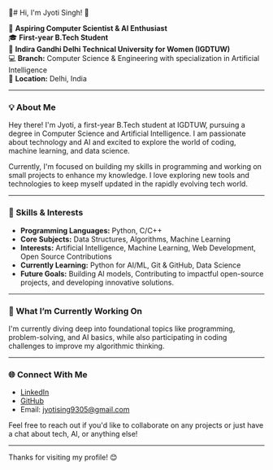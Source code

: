 👋# Hi, I'm Jyoti Singh! 👋

🌟 **Aspiring Computer Scientist & AI Enthusiast**  
🎓 **First-year B.Tech Student**  
🏫 **Indira Gandhi Delhi Technical University for Women (IGDTUW)**  
💻 **Branch:** Computer Science & Engineering with specialization in Artificial Intelligence  
📍 **Location:** Delhi, India  

---

### 💡 About Me

Hey there! I'm Jyoti, a first-year B.Tech student at IGDTUW, pursuing a degree in Computer Science and Artificial Intelligence. I am passionate about technology and AI and excited to explore the world of coding, machine learning, and data science.

Currently, I'm focused on building my skills in programming and working on small projects to enhance my knowledge. I love exploring new tools and technologies to keep myself updated in the rapidly evolving tech world.

---

### 🚀 Skills & Interests

- **Programming Languages:** Python, C/C++
- **Core Subjects:** Data Structures, Algorithms, Machine Learning
- **Interests:** Artificial Intelligence, Machine Learning, Web Development, Open Source Contributions
- **Currently Learning:** Python for AI/ML, Git & GitHub, Data Science
- **Future Goals:** Building AI models, Contributing to impactful open-source projects, and developing innovative solutions.

---

### 🌱 What I’m Currently Working On

I'm currently diving deep into foundational topics like programming, problem-solving, and AI basics, while also participating in coding challenges to improve my algorithmic thinking.

---

### 🌐 Connect With Me

- [LinkedIn](https://www.linkedin.com/in/jyoti-singh-95b7462b3?lipi=urn%3Ali%3Apage%3Ad_flagship3_profile_view_base_contact_details%3B5%2FrX4FtaQkqA%2B2TZIFtNHQ%3D%3D)  
- [GitHub](https://github.com/Jyotisingh-21)  
- Email: jyotising9305@gmail.com  

Feel free to reach out if you'd like to collaborate on any projects or just have a chat about tech, AI, or anything else!

---

Thanks for visiting my profile! 😊



